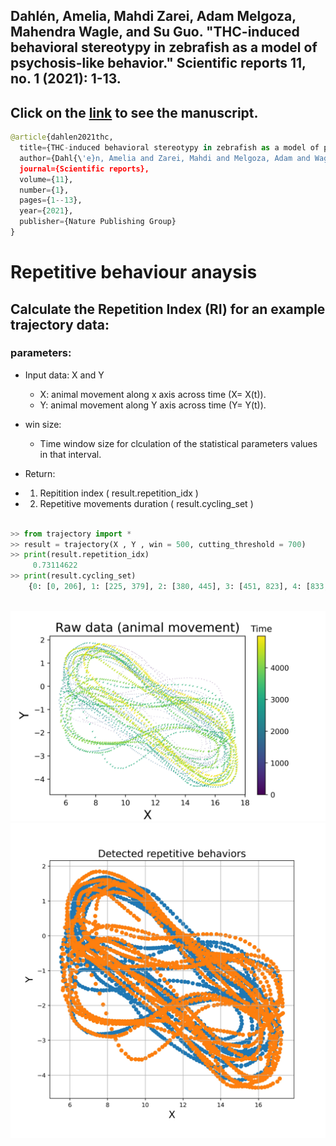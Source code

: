 

## Dahlén, Amelia, Mahdi Zarei, Adam Melgoza, Mahendra Wagle, and Su Guo. "THC-induced behavioral stereotypy in zebrafish as a model of psychosis-like behavior." Scientific reports 11, no. 1 (2021): 1-13.
## Click on the [link](https://www.nature.com/articles/s41598-021-95016-4) to see the manuscript.




```python
@article{dahlen2021thc,
  title={THC-induced behavioral stereotypy in zebrafish as a model of psychosis-like behavior},
  author={Dahl{\'e}n, Amelia and Zarei, Mahdi and Melgoza, Adam and Wagle, Mahendra and Guo, Su},
  journal={Scientific reports},
  volume={11},
  number={1},
  pages={1--13},
  year={2021},
  publisher={Nature Publishing Group}
}
```

# Repetitive behaviour anaysis

## Calculate the Repetition Index (RI) for an example trajectory data:

### parameters:

* Input data: X and Y
    - X: animal movement along x axis across time (X= X(t)).     
    - Y: animal movement along Y axis across time (Y= Y(t)). 
* win size:
    - Time window size for clculation of the statistical parameters values in that interval.
   
* Return:
* 1. Repitition index ( result.repetition_idx )
* 2. Repetitive movements duration ( result.cycling_set )


```python

>> from trajectory import *
>> result = trajectory(X , Y , win = 500, cutting_threshold = 700)
>> print(result.repetition_idx)
     0.73114622
>> print(result.cycling_set)
    {0: [0, 206], 1: [225, 379], 2: [380, 445], 3: [451, 823], 4: [833, 2645], 5: [2655, 4498]}
    
```




![Screenshot](data.png)
![Screenshot](data_all_cycles.jpg) 

